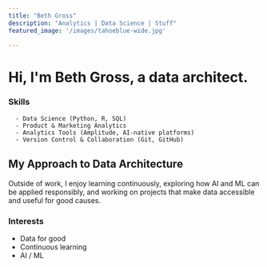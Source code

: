 ```yaml
---
title: "Beth Gross"
description: "Analytics | Data Science | Stuff"
featured_image: '/images/tahoeblue-wide.jpg'

---
```

# Hi, I'm Beth Gross, a data architect. 

### Skills  
      - Data Science (Python, R, SQL)  
      - Product & Marketing Analytics  
      - Analytics Tools (Amplitude, AI-native platforms)  
      - Version Control & Collaboration (Git, GitHub)

## My Approach to Data Architecture

Outside of work, I enjoy learning continuously, exploring how AI and ML can be applied responsibly, and working on projects that make data accessible and useful for good causes.  

### Interests
- Data for good  
- Continuous learning  
- AI / ML
